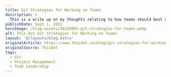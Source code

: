 ```yaml
---
title: Git Strategies for Working on Teams
description: >
  This is a write up on my thoughts relating to how teams should best utilize git for their needs to have an effective collaborative work environment.
publishDate: Sept 1, 2022
heroImage: /blog-assets/20220901-git-strategies-for-teams.webp
alt: This Dot Git Strategies for Working on Teams
layout: '@/layouts/blog.astro'
originalArticle: https://www.thisdot.co/blog/git-strategies-for-working-on-teams
originalSource: ThisDot
tags:
  - Git
  - Project Management
  - Team Leadership
---
```

